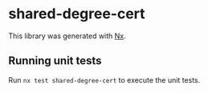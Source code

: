 # shared-degree-cert

This library was generated with [Nx](https://nx.dev).

## Running unit tests

Run `nx test shared-degree-cert` to execute the unit tests.
